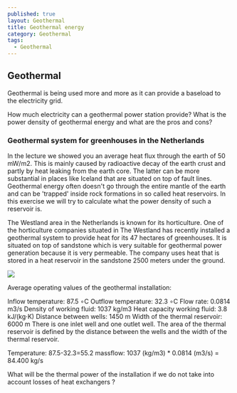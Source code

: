 ```yaml
---
published: true
layout: Geothermal
title: Geothermal energy
category: Geothermal
tags:
  - Geothermal
---
```

## Geothermal


Geothermal is being used more and more as it can provide a baseload to the electricity grid.

How much electricity can a geothermal power station provide? What is the power density of geothermal energy and what are the pros and cons?


### Geothermal system for greenhouses in the Netherlands

In the lecture we showed you an average heat flux through the earth of 50 mW/m2. This is mainly caused by radioactive decay of the earth crust and partly by heat leaking from the earth core. The latter can be more substantial in places like Iceland that are situated on top of fault lines. Geothermal energy often doesn't go through the entire mantle of the earth and can be 'trapped' inside rock formations in so called heat reservoirs.  In this exercise we will try to calculate what the power density of such a reservoir is. 

The Westland area in the Netherlands is known for its horticulture. One of the horticulture companies situated in The Westland has recently installed a geothermal system to provide heat for its 47 hectares of greenhouses. It is situated on top of sandstone which is very suitable for geothermal power generation because it is very permeable. The company uses heat that is stored in a heat reservoir in the sandstone 2500 meters under the ground.

![](https://d37djvu3ytnwxt.cloudfront.net/assets/courseware/v1/664fb55b72471e67c427d0886040c452/asset-v1:DelftX+EnergyX+2T2016+type@asset+block/greenhouses.jpg)

Average operating values of the geothermal installation:

Inflow temperature: 87.5 ∘C
Outflow temperature: 32.3 ∘C
Flow rate:  0.0814  m3/s
Density of working fluid: 1037 kg/m3
Heat capacity working fluid: 3.8 kJ/(kg⋅K)
Distance between wells: 1450 m
Width of the thermal reservoir: 6000 m 
There is one inlet well and one outlet well. The area of the thermal reservoir is defined by the distance between the wells and the width of the thermal reservoir.

Temperature: 87.5-32.3=55.2
massflow: 1037 (kg/m3) * 0.0814 (m3/s) = 84.400 kg/s


What will be the thermal power of the installation if we do not take into account losses of heat exchangers ?


